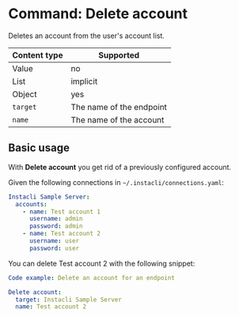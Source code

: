 # Command: Delete account

Deletes an account from the user's account list.

| Content type | Supported                |
|--------------|--------------------------|
| Value        | no                       |
| List         | implicit                 |
| Object       | yes                      |
| `target`     | The name of the endpoint |
| `name`       | The name of the account  |

## Basic usage

With **Delete account** you get rid of a previously configured account.

Given the following connections in `~/.instacli/connections.yaml`:

```yaml file:connections.yaml
Instacli Sample Server:
  accounts:
    - name: Test account 1
      username: admin
      password: admin
    - name: Test account 2
      username: user
      password: user
```

You can delete Test account 2 with the following snippet:

```yaml
Code example: Delete an account for an endpoint

Delete account:
  target: Instacli Sample Server
  name: Test account 2
```